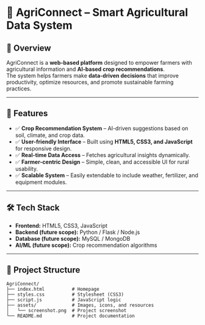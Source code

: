 # 🌱 AgriConnect – Smart Agricultural Data System  

## 📌 Overview  
AgriConnect is a **web-based platform** designed to empower farmers with agricultural information and **AI-based crop recommendations**.  
The system helps farmers make **data-driven decisions** that improve productivity, optimize resources, and promote sustainable farming practices.  

---

## 🚀 Features  
- ✅ **Crop Recommendation System** – AI-driven suggestions based on soil, climate, and crop data.  
- ✅ **User-friendly Interface** – Built using **HTML5, CSS3, and JavaScript** for responsive design.  
- ✅ **Real-time Data Access** – Fetches agricultural insights dynamically.  
- ✅ **Farmer-centric Design** – Simple, clean, and accessible UI for rural usability.  
- ✅ **Scalable System** – Easily extendable to include weather, fertilizer, and equipment modules.  

---

## 🛠️ Tech Stack  
- **Frontend:** HTML5, CSS3, JavaScript  
- **Backend (future scope):** Python / Flask / Node.js  
- **Database (future scope):** MySQL / MongoDB  
- **AI/ML (future scope):** Crop recommendation algorithms  

---

## 📂 Project Structure  
```plaintext
AgriConnect/
├── index.html          # Homepage
├── styles.css          # Stylesheet (CSS3)
├── script.js           # JavaScript logic
├── assets/             # Images, icons, and resources
│   └── screenshot.png  # Project screenshot
└── README.md           # Project documentation
